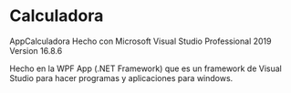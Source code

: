 # Calculadora
AppCalculadora
Hecho con Microsoft Visual Studio Professional 2019
Version 16.8.6

Hecho en la WPF App (.NET Framework) que es un framework de Visual Studio para hacer programas y aplicaciones para windows.